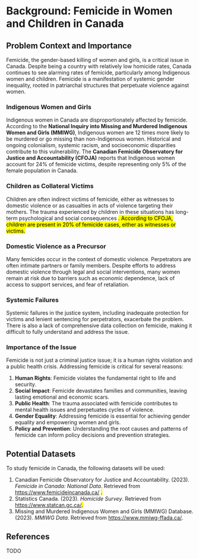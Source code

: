 # Background: Femicide in Women and Children in Canada

## Problem Context and Importance
Femicide, the gender-based killing of women and girls, is a critical issue in Canada. Despite being a country with relatively low homicide rates, Canada continues to see alarming rates of femicide, particularly among Indigenous women and children. Femicide is a manifestation of systemic gender inequality, rooted in patriarchal structures that perpetuate violence against women.

### Indigenous Women and Girls
Indigenous women in Canada are disproportionately affected by femicide. According to the **National Inquiry into Missing and Murdered Indigenous Women and Girls (MMIWG)**, Indigenous women are 12 times more likely to be murdered or go missing than non-Indigenous women. Historical and ongoing colonialism, systemic racism, and socioeconomic disparities contribute to this vulnerability. The **Canadian Femicide Observatory for Justice and Accountability (CFOJA)** reports that Indigenous women account for 24% of femicide victims, despite representing only 5% of the female population in Canada</mark>.

### Children as Collateral Victims
Children are often indirect victims of femicide, either as witnesses to domestic violence or as casualties in acts of violence targeting their mothers. The trauma experienced by children in these situations has long-term psychological and social consequences <mark>. According to CFOJA, children are present in 20% of femicide cases, either as witnesses or victims<mark>.

### Domestic Violence as a Precursor
Many femicides occur in the context of domestic violence. Perpetrators are often intimate partners or family members. Despite efforts to address domestic violence through legal and social interventions, many women remain at risk due to barriers such as economic dependence, lack of access to support services, and fear of retaliation.

### Systemic Failures
Systemic failures in the justice system, including inadequate protection for victims and lenient sentencing for perpetrators, exacerbate the problem. There is also a lack of comprehensive data collection on femicide, making it difficult to fully understand and address the issue.

### Importance of the Issue
Femicide is not just a criminal justice issue; it is a human rights violation and a public health crisis. Addressing femicide is critical for several reasons:
1. **Human Rights**: Femicide violates the fundamental right to life and security.
2. **Social Impact**: Femicide devastates families and communities, leaving lasting emotional and economic scars.
3. **Public Health**: The trauma associated with femicide contributes to mental health issues and perpetuates cycles of violence.
4. **Gender Equality**: Addressing femicide is essential for achieving gender equality and empowering women and girls.
5. **Policy and Prevention**: Understanding the root causes and patterns of femicide can inform policy decisions and prevention strategies.

## Potential Datasets
To study femicide in Canada, the following datasets will be used:
1. Canadian Femicide Observatory for Justice and Accountability. (2023). *Femicide in Canada: National Data*. Retrieved from https://www.femicideincanada.ca/ <mark>.
2. Statistics Canada. (2023). *Homicide Survey*. Retrieved from https://www.statcan.gc.ca/<mark>.
3. Missing and Murdered Indigenous Women and Girls (MMIWG) Database. (2023). *MMIWG Data*. Retrieved from https://www.mmiwg-ffada.ca/.

## References

TODO
